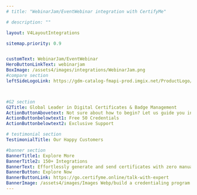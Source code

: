 ```yaml
---
# title: "WebinarJam/EventWebinar integration with CertifyMe"

# description: ""

layout: V4LayoutIntegrations

sitemap.priority: 0.9


customText: WebinarJam/EventWebinar
HeroButtonLinkText: webinarjam
BoxImage: /assets4/images/integrations/WebinarJam.png
#compare section
leftSideLogoLink: https://gdm-catalog-fmapi-prod.imgix.net/ProductLogo/eccafdf3-62ab-455e-b9e8-473dbdb8c5c5.png?auto=format,compress&size=50



#G2 section
G2Title: Global Leader in Digital Certificates & Badge Management
ActionButtonAbovetext: Not sure about how to begin? Let us guide you in the right direction!
ActionButtonbelowtext1: Free 50 Credentials
ActionButtonbelowtext2: Exclusive Support

# testimonial section
TestimonialTitle: Our Happy Customers   

#banner section
BannerTitle1: Explore More
BannerTitle2: 150+ Integrations
BannerText: Effortlessly generate and send certificates with zero manual intervention using the most advanced digital credential management software of 2023.
BannerButton: Explore Now
BannerButtonLink: https://go.certifyme.online/talk-with-expert
BannerImage: /assets4/images/Images Webp/build a credentialing program.webp
---
```


